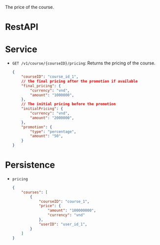 The price of the course.

# RestAPI

# Service

- `GET /v1/course/{courseID}/pricing`: Returns the pricing of the course.
    ```json
    {
        "courseID": "course_id_1",
        // the final pricing after the promotion if available
        "final_pricing": {
            "currency": "vnd",
            "amount": "1000000",
        },
        // The initial pricing before the promotion
        "initialPricing": {
            "currency": "vnd",
            "amount": "2000000",
        },
        "promotion": {
            "type": "percentage",
            "amount": "50",
        }
    }
    ```

# Persistence
- `pricing`
    ```json
    {
        "courses": [
            {
                "courseID": "course_1",
                "price": {
                    "amount": "100000000",
                    "currency": "vnd"
                },
                "userID": "user_id_1",
            }
        ]
    }
    ```